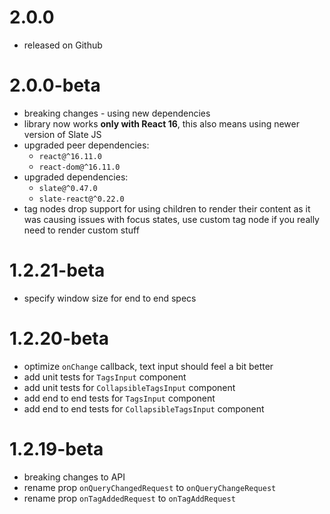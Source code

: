 # 2.0.0

- released on Github

# 2.0.0-beta

- breaking changes - using new dependencies
- library now works **only with React 16**, this
  also means using newer version of Slate JS
- upgraded peer dependencies:
  * `react@^16.11.0`
  * `react-dom@^16.11.0`
- upgraded dependencies:
  * `slate@^0.47.0`
  * `slate-react@^0.22.0`
- tag nodes drop support for using children to render
  their content as it was causing issues with
  focus states, use custom tag node if you really
  need to render custom stuff

# 1.2.21-beta

- specify window size for end to end specs

# 1.2.20-beta

- optimize `onChange` callback, text input should feel a bit better
- add unit tests for `TagsInput` component
- add unit tests for `CollapsibleTagsInput` component
- add end to end tests for `TagsInput` component
- add end to end tests for `CollapsibleTagsInput` component

# 1.2.19-beta

- breaking changes to API
- rename prop `onQueryChangedRequest` to `onQueryChangeRequest`
- rename prop `onTagAddedRequest` to `onTagAddRequest`
